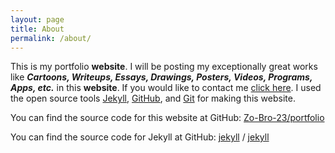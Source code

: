 ```yaml
---
layout: page
title: About
permalink: /about/
---
```


This is my portfolio **website**. I will be posting my exceptionally great works like ***Cartoons, Writeups, Essays, Drawings, Posters, Videos, Programs, Apps, etc.*** in this **website**. If you would like to contact me [click here](http://localhost:4000/portfolio/contact/ "That's right, click here"). I used the open source tools [Jekyll](https://jekyllrb.com "The open source tool for easily creating websites"), [GitHub](https://github.com "The open source tool for collaborating over projects"), and [Git](https://git-scm.com "The open source tool for keeping versions of a project") for making this website.

You can find the source code for this website at GitHub:
[Zo-Bro-23/portfolio](https://github.com/Zo-Bro-23 "That's the GitHub page for this website")

You can find the source code for Jekyll at GitHub:
[jekyll](jekyll-organization) / [jekyll](https://github.com/jekyll/jekyll)


[Zo-Bro-23]: https://github.com/Zo-Bro-23	"My GitHub page"
